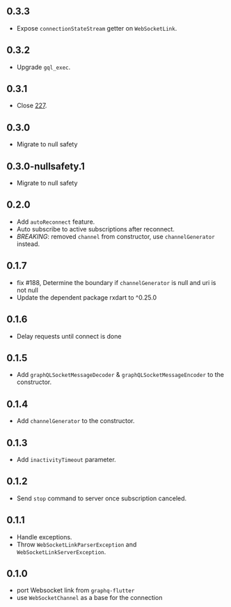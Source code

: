 ## 0.3.3

- Expose `connectionStateStream` getter on `WebSocketLink`.

## 0.3.2

- Upgrade `gql_exec`.

## 0.3.1

- Close [227](https://github.com/gql-dart/gql/issues/227).

## 0.3.0

- Migrate to null safety

## 0.3.0-nullsafety.1

- Migrate to null safety

## 0.2.0

- Add `autoReconnect` feature.
- Auto subscribe to active subscriptions after reconnect.
- *BREAKING*: removed `channel` from constructor, use `channelGenerator` instead.

## 0.1.7

- fix #188, Determine the boundary if `channelGenerator` is null and uri is not null
- Update the dependent package rxdart to ^0.25.0

## 0.1.6

- Delay requests until connect is done

## 0.1.5

- Add `graphQLSocketMessageDecoder` & `graphQLSocketMessageEncoder` to the constructor.

## 0.1.4

- Add `channelGenerator` to the constructor.

## 0.1.3

- Add `inactivityTimeout` parameter.

## 0.1.2

- Send `stop` command to server once subscription canceled.

## 0.1.1

- Handle exceptions.
- Throw `WebSocketLinkParserException` and `WebSocketLinkServerException`.

## 0.1.0

- port Websocket link from `graphq-flutter`
- use `WebSocketChannel` as a base for the connection
